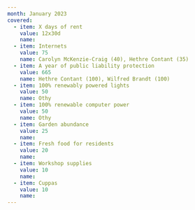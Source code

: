```yaml
---
month: January 2023
covered:
  - item: X days of rent
    value: 12x30d
    name: 
  - item: Internets
    value: 75
    name: Carolyn McKenzie-Craig (40), Hethre Contant (35)
  - item: A year of public liability protection
    value: 665
    name: Hethre Contant (100), Wilfred Brandt (100)
  - item: 100% renewably powered lights
    value: 50
    name: Othy
  - item: 100% renewable computer power
    value: 50
    name: Othy
  - item: Garden abundance
    value: 25
    name: 
  - item: Fresh food for residents
    value: 20
    name: 
  - item: Workshop supplies
    value: 10
    name: 
  - item: Cuppas
    value: 10
    name: 
---
```

